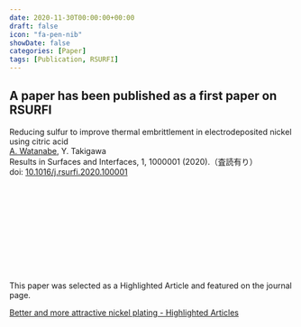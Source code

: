 ```yaml
---
date: 2020-11-30T00:00:00+00:00
draft: false
icon: "fa-pen-nib"
showDate: false
categories: [Paper]
tags: [Publication, RSURFI]
---
```


## A paper has been published as a first paper on RSURFI

Reducing sulfur to improve thermal embrittlement in electrodeposited nickel using citric acid  
    <u>A. Watanabe</u>, Y. Takigawa  
    Results in Surfaces and Interfaces, 1, 1000001 (2020).（査読有り）  
    doi: [10.1016/j.rsurfi.2020.100001](https://doi.org/10.1016/j.rsurfi.2020.100001)

<div class="iframely-embed"><div class="iframely-responsive" style="height: 140px; padding-bottom: 0;"><a href="https://doi.org/10.1016/j.rsurfi.2020.100001" data-iframely-url="//cdn.iframe.ly/api/iframe?url=https%3A%2F%2Fdoi.org%2F10.1016%2Fj.rsurfi.2020.100001&key=8bc9fbec81f15b0cbb303c18f126d6a3"></a></div></div><script async src="//cdn.iframe.ly/embed.js" charset="utf-8"></script>
</br>

This paper was selected as a Highlighted Article and featured on the journal page.

<i class="fa fa-link"></i>
[Better and more attractive nickel plating - Highlighted Articles](https://www.sciencedirect.com/journal/results-in-surfaces-and-interfaces/about/highlighted-articles#better-and-more-attractive-nickel-plating)